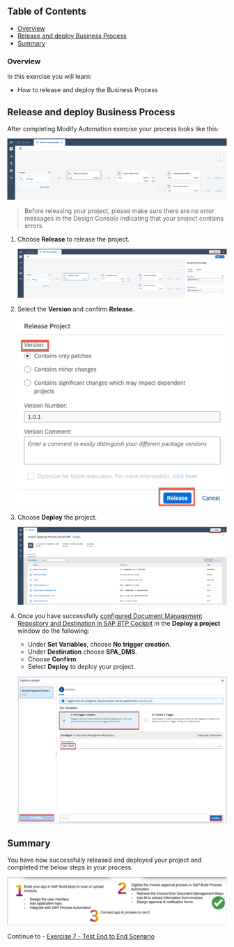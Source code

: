 ## Table of Contents
 - [Overview](#overview)
 - [Release and deploy Business Process](#releaseDeploy)
 - [Summary](#summary)

### Overview <a name="overview"></a>

In this exercise you will learn:

- How to release and deploy the Business Process

## Release and deploy Business Process <a name="releaseDeploy"></a>

After completing Modify Automation exercise your process looks like this:

![06](./images/301a.png)

> Before releasing your project, please make sure there are no error messages in the Design Console indicating that your project contains errors.

1. Choose **Release** to release the project.

    ![06](./images/302a.png)

2. Select the **Version** and confirm **Release**.

    ![06](./images/303.png)

3. Choose **Deploy** the project.

    ![06](./images/304.png)

4. Once you have successfully [configured Document Management Repository and Destination in SAP BTP Cockpit](https://help.sap.com/docs/PROCESS_AUTOMATION/a331c4ef0a9d48a89c779fd449c022e7/3da3846d0da94d96a4f38688cd2e936a.html?locale=en-US&version=Cloud) in the **Deploy a project** window do the following:

    - Under **Set Variables**, choose **No trigger creation**.
    - Under **Destination** choose **SPA_DMS**.
    - Choose **Confirm**.
    - Select **Deploy** to deploy your project.

    ![07](./images/305.png)

## Summary <a name="summary"></a>

You have now successfully released and deployed your project and completed the below steps in your process.

![Summary](./images/Summary.png)

Continue to - [Exercise 7 - Test End to End Scenario](../7_TestingEndToEndScenario/README.md)
